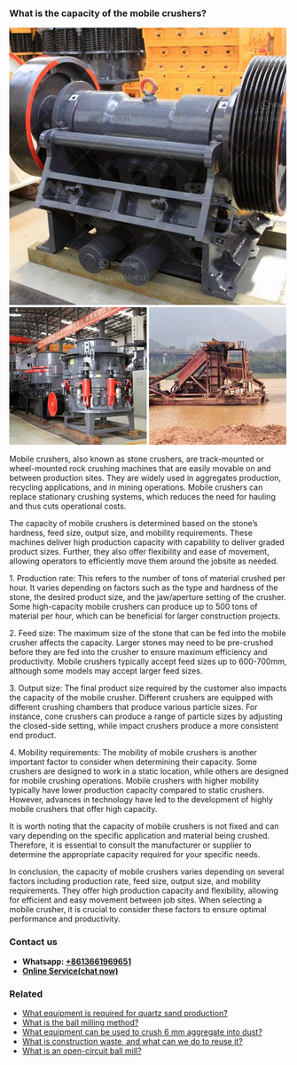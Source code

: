 <h3>What is the capacity of the mobile crushers?</h3><img src='1701743419.jpg' alt=''><p>Mobile crushers, also known as stone crushers, are track-mounted or wheel-mounted rock crushing machines that are easily movable on and between production sites. They are widely used in aggregates production, recycling applications, and in mining operations. Mobile crushers can replace stationary crushing systems, which reduces the need for hauling and thus cuts operational costs.</p><p>The capacity of mobile crushers is determined based on the stone’s hardness, feed size, output size, and mobility requirements. These machines deliver high production capacity with capability to deliver graded product sizes. Further, they also offer flexibility and ease of movement, allowing operators to efficiently move them around the jobsite as needed.</p><p>1. Production rate: This refers to the number of tons of material crushed per hour. It varies depending on factors such as the type and hardness of the stone, the desired product size, and the jaw/aperture setting of the crusher. Some high-capacity mobile crushers can produce up to 500 tons of material per hour, which can be beneficial for larger construction projects.</p><p>2. Feed size: The maximum size of the stone that can be fed into the mobile crusher affects the capacity. Larger stones may need to be pre-crushed before they are fed into the crusher to ensure maximum efficiency and productivity. Mobile crushers typically accept feed sizes up to 600-700mm, although some models may accept larger feed sizes.</p><p>3. Output size: The final product size required by the customer also impacts the capacity of the mobile crusher. Different crushers are equipped with different crushing chambers that produce various particle sizes. For instance, cone crushers can produce a range of particle sizes by adjusting the closed-side setting, while impact crushers produce a more consistent end product.</p><p>4. Mobility requirements: The mobility of mobile crushers is another important factor to consider when determining their capacity. Some crushers are designed to work in a static location, while others are designed for mobile crushing operations. Mobile crushers with higher mobility typically have lower production capacity compared to static crushers. However, advances in technology have led to the development of highly mobile crushers that offer high capacity.</p><p>It is worth noting that the capacity of mobile crushers is not fixed and can vary depending on the specific application and material being crushed. Therefore, it is essential to consult the manufacturer or supplier to determine the appropriate capacity required for your specific needs.</p><p>In conclusion, the capacity of mobile crushers varies depending on several factors including production rate, feed size, output size, and mobility requirements. They offer high production capacity and flexibility, allowing for efficient and easy movement between job sites. When selecting a mobile crusher, it is crucial to consider these factors to ensure optimal performance and productivity.</p><h3>Contact us</h3><ul><li><strong>Whatsapp:&nbsp;<a href="https://wa.me/8613661969651">+8613661969651</a></strong></li><li><a href="https://swt.shibang-china.com/?git&amp;zhl&amp;What is the capacity of the mobile crushers"><strong>Online Service(chat now)</strong></a></li></ul><h3>Related</h3><ul><li><a href='What equipment is required for quartz sand production.md'>What equipment is required for quartz sand production?</a></li><li><a href='What is the ball milling method.md'>What is the ball milling method?</a></li><li><a href='What equipment can be used to crush 6 mm aggregate into dust.md'>What equipment can be used to crush 6 mm aggregate into dust?</a></li><li><a href='What is construction waste and what can we do to reuse it.md'>What is construction waste, and what can we do to reuse it?</a></li><li><a href='What is an opencircuit ball mill.md'>What is an open-circuit ball mill?</a></li></ul>